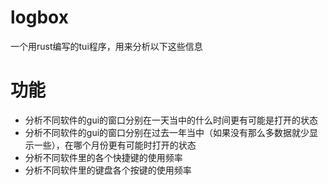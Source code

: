 # logbox
一个用rust编写的tui程序，用来分析以下这些信息
# 功能
- 分析不同软件的gui的窗口分别在一天当中的什么时间更有可能是打开的状态
- 分析不同软件的gui的窗口分别在过去一年当中（如果没有那么多数据就少显示一些），在哪个月份更有可能时打开的状态
- 分析不同软件里的各个快捷键的使用频率
- 分析不同软件里的键盘各个按键的使用频率
